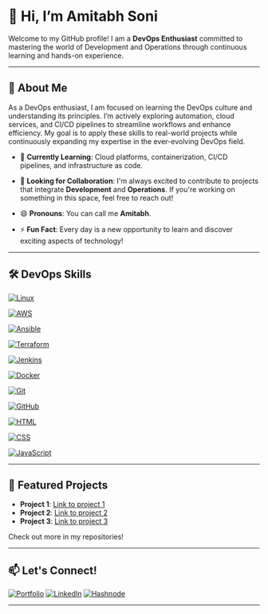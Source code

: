 # 👋 Hi, I’m Amitabh Soni

Welcome to my GitHub profile! I am a **DevOps Enthusiast** committed to mastering the world of Development and Operations through continuous learning and hands-on experience.

---

## 🚀 About Me

As a DevOps enthusiast, I am focused on learning the DevOps culture and understanding its principles. I’m actively exploring automation, cloud services, and CI/CD pipelines to streamline workflows and enhance efficiency. My goal is to apply these skills to real-world projects while continuously expanding my expertise in the ever-evolving DevOps field.

- 🌱 **Currently Learning**: Cloud platforms, containerization, CI/CD pipelines, and infrastructure as code.
- 🤝 **Looking for Collaboration**: I'm always excited to contribute to projects that integrate **Development** and **Operations**. If you're working on something in this space, feel free to reach out!

- 😄 **Pronouns**: You can call me **Amitabh**.
- ⚡ **Fun Fact**: Every day is a new opportunity to learn and discover exciting aspects of technology!

---

## 🛠️ DevOps Skills

[![Linux](https://skillicons.dev/icons?i=linux)](https://skillicons.dev)

[![AWS](https://skillicons.dev/icons?i=aws)](https://skillicons.dev)

[![Ansible](https://skillicons.dev/icons?i=ansible)](https://skillicons.dev)

[![Terraform](https://skillicons.dev/icons?i=terraform)](https://skillicons.dev)

[![Jenkins](https://skillicons.dev/icons?i=jenkins)](https://skillicons.dev)

[![Docker](https://skillicons.dev/icons?i=docker)](https://skillicons.dev)

[![Git](https://skillicons.dev/icons?i=git)](https://skillicons.dev)

[![GitHub](https://skillicons.dev/icons?i=github)](https://skillicons.dev)

[![HTML](https://skillicons.dev/icons?i=html)](https://skillicons.dev)

[![CSS](https://skillicons.dev/icons?i=css)](https://skillicons.dev)

[![JavaScript](https://skillicons.dev/icons?i=javascript)](https://skillicons.dev)

<!-- [![Kubernetes](https://skillicons.dev/icons?i=kubernetes)](https://skillicons.dev) -->

---

## 🌟 Featured Projects

- **Project 1**: [Link to project 1](#)
- **Project 2**: [Link to project 2](#)
- **Project 3**: [Link to project 3](#)

Check out more in my repositories!

---

## 📫 Let's Connect!

[![Portfolio](https://img.shields.io/badge/Portfolio-00A98F?style=for-the-badge)](https://amitabh.engineer/)
[![LinkedIn](https://img.shields.io/badge/LinkedIn-0077B5?style=for-the-badge&logo=linkedin&logoColor=white)](https://linkedin.com/in/amitabh-soni-devops)
[![Hashnode](https://img.shields.io/badge/Hashnode-2962FF?style=for-the-badge&logo=hashnode&logoColor=white)](https://amitabhdevops.hashnode.dev/)

---

